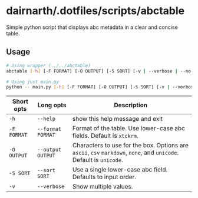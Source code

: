 # dairnarth/.dotfiles/scripts/abctable

Simple python script that displays abc metadata in a clear and concise table.

## Usage

```bash
# Using wrapper (../../abctable)
abctable [-h] [-F FORMAT] [-O OUTPUT] [-S SORT] [-v | --verbose | --no-verbose] file [files ...]

# Using just main.py
python -- main.py [-h] [-F FORMAT] [-O OUTPUT] [-S SORT] [-v | --verbose | --no-verbose] file [files ...]
```

| Short opts  | Long opts         | Description                                                                                                        |
|-------------|-------------------|--------------------------------------------------------------------------------------------------------------------|
| `-h`        | `--help`          | show this help message and exit                                                                                    |
| `-F FORMAT` | `--format FORMAT` | Format of the table. Use lower-case abc fields. Default is `xtckrm`.                                               |
| `-O OUTPUT` | `--output OUTPUT` | Characters to use for the box. Options are `ascii`, `csv` `markdown`, `none`, and `unicode`. Default is `unicode`. |
| `-S SORT`   | `--sort SORT`     | Use a single lower-case abc field. Defaults to input order.                                                        |
| `-v`        | `--verbose`       | Show multiple values.                                                                                              |
